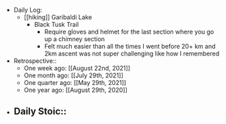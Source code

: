 - Daily Log:
    - [[hiking]] Garibaldi Lake
        - Black Tusk Trail
            - Require gloves and helmet for the last section where you go up a chimney section
            - Felt much easier than all the times I went before 20+ km and 2km ascent was not super challenging like how I remembered
- Retrospective::
    - One week ago: [[August 22nd, 2021]]
    - One month ago: [[July 29th, 2021]]
    - One quarter ago: [[May 29th, 2021]]
    - One year ago: [[August 29th, 2020]]
- Daily Stoic::
    -

